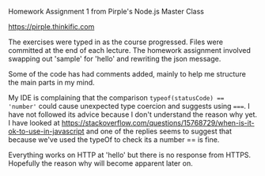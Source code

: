 Homework Assignment 1 from Pirple's Node.js Master Class

https://pirple.thinkific.com



The exercises were typed in as the course progressed. Files were committed at the end of each lecture.
The homework assignment involved swapping out 'sample' for 'hello' and rewriting the json message.

Some of the code has had comments added, mainly to help me structure the main parts in my mind.

My IDE is complaining that the comparison <code>typeof(statusCode) == 'number'</code>
could cause unexpected type coercion and suggests using <code>===</code>. I have not followed its 
advice because I don't understand the reason why yet. I have looked at 
https://stackoverflow.com/questions/15768729/when-is-it-ok-to-use-in-javascript and one of the 
replies seems to suggest that because we've used the typeOf to check its a number == is fine. 

Everything works on HTTP at 'hello' but there is no response from HTTPS. Hopefully the reason why will 
become apparent later on.

